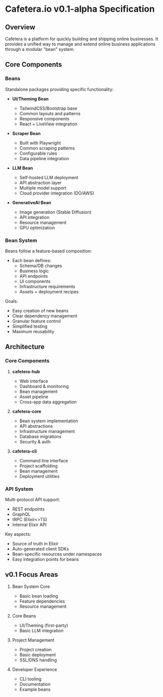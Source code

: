 # Cafetera.io v0.1-alpha Specification

## Overview

Cafetera is a platform for quickly building and shipping online businesses. It provides a unified way to manage and extend online business applications through a modular "bean" system.

## Core Components

### Beans

Standalone packages providing specific functionality:

- **UI/Theming Bean**

  - TailwindCSS/Bootstrap base
  - Common layouts and patterns
  - Responsive components
  - React + LiveView integration

- **Scraper Bean**

  - Built with Playwright
  - Common scraping patterns
  - Configurable rules
  - Data pipeline integration

- **LLM Bean**

  - Self-hosted LLM deployment
  - API abstraction layer
  - Multiple model support
  - Cloud provider integration (DO/AWS)

- **GenerativeAI Bean**
  - Image generation (Stable Diffusion)
  - API integration
  - Resource management
  - GPU optimization

### Bean System

Beans follow a feature-based composition:

- Each bean defines:
  - Schema/DB changes
  - Business logic
  - API endpoints
  - UI components
  - Infrastructure requirements
  - Assets + deployment recipes

Goals:

- Easy creation of new beans
- Clear dependency management
- Granular feature control
- Simplified testing
- Maximum reusability

## Architecture

### Core Components

1. **cafetera-hub**

   - Web interface
   - Dashboard & monitoring
   - Bean management
   - Asset pipeline
   - Cross-app data aggregation

2. **cafetera-core**

   - Bean system implementation
   - API abstractions
   - Infrastructure management
   - Database migrations
   - Security & auth

3. **cafetera-cli**
   - Command line interface
   - Project scaffolding
   - Bean management
   - Deployment utilities

### API System

Multi-protocol API support:

- REST endpoints
- GraphQL
- tRPC (Elixir<>TS)
- Internal Elixir API

Key aspects:

- Source of truth in Elixir
- Auto-generated client SDKs
- Bean-specific resources under namespaces
- Easy integration points for beans

## v0.1 Focus Areas

1. Bean System Core

   - Basic bean loading
   - Feature dependencies
   - Resource management

2. Core Beans

   - UI/Theming (first-party)
   - Basic LLM integration

3. Project Management

   - Project creation
   - Basic deployment
   - SSL/DNS handling

4. Developer Experience
   - CLI tooling
   - Documentation
   - Example beans

